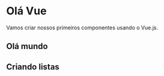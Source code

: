 # Olá Vue

Vamos criar nossos primeiros componentes usando o Vue.js.

## Olá mundo

## Criando listas

